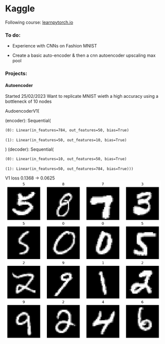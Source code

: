 # Kaggle

Following course: [learnpytorch.io](https://www.learnpytorch.io/)

### To do:

- Experience with CNNs on Fashion MNIST

- Create a basic auto-encoder & then a cnn autoencoder upscaling max pool

### Projects:

#### Autoencoder
Started 25/02/2023
Want to replicate MNIST wieth a high accuracy using a bottleneck of 10 nodes

AudoencoderV1(

  (encoder): Sequential(
  
    (0): Linear(in_features=784, out_features=50, bias=True)
    
    (1): Linear(in_features=50, out_features=10, bias=True)
    
  )
  (decoder): Sequential(
  
    (0): Linear(in_features=10, out_features=50, bias=True)
    
    (1): Linear(in_features=50, out_features=784, bias=True)))
V1
loss 0.1368 -> 0.0625
![V1](/Images/autoencoderV1.png)
